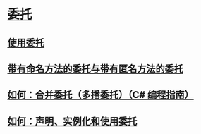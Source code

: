 # [委托](index.md)
## [使用委托](using-delegates.md)
## [带有命名方法的委托与带有匿名方法的委托](delegates-with-named-vs-anonymous-methods.md)
## [如何：合并委托（多播委托）（C# 编程指南）](how-to-combine-delegates-multicast-delegates.md)
## [如何：声明、实例化和使用委托](how-to-declare-instantiate-and-use-a-delegate.md)
